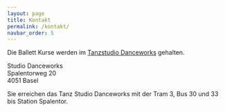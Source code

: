 ```yaml
---
layout: page
title: Kontakt
permalink: /kontakt/
navbar_order: 5
---
```


Die Ballett Kurse werden im [Tanzstudio Danceworks](https://danceworks.ch) gehalten.

Studio Danceworks \
Spalentorweg 20 \
4051 Basel

Sie erreichen das Tanz Studio Danceworks mit der Tram 3, Bus 30 und 33 bis Station Spalentor.
